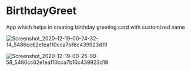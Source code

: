 # BirthdayGreet
App which helps in creating birthday greeting card with customized name

![Screenshot_2020-12-19-00-24-32-14_5486cc62e1ea110cca7b16c439923d19](https://user-images.githubusercontent.com/59255776/102651309-590d3300-4192-11eb-8183-b3517f582bcf.jpg)

![Screenshot_2020-12-19-00-25-00-58_5486cc62e1ea110cca7b16c439923d19](https://user-images.githubusercontent.com/59255776/102651416-86f27780-4192-11eb-9433-d5b91b73dd1c.jpg)
